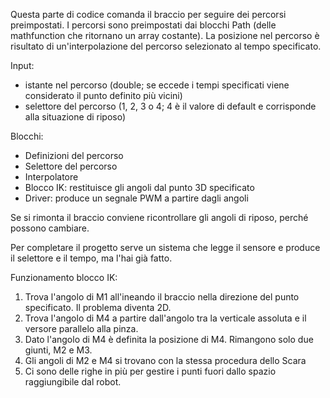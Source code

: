 Questa parte di codice comanda il braccio per seguire dei percorsi preimpostati.
I percorsi sono preimpostati dai blocchi Path (delle mathfunction che ritornano un array costante).
La posizione nel percorso è risultato di un'interpolazione del percorso selezionato al tempo specificato.

Input:
- istante nel percorso  (double; se eccede i tempi specificati viene considerato il punto definito più vicini)
- selettore del percorso (1, 2, 3 o 4; 4 è il valore di default e corrisponde alla situazione di riposo)

Blocchi:

- Definizioni del percorso
- Selettore del percorso
- Interpolatore
- Blocco IK: restituisce gli angoli dal punto 3D specificato
- Driver: produce un segnale PWM a partire dagli angoli

Se si rimonta il braccio conviene ricontrollare gli angoli di riposo, perché possono cambiare.

Per completare il progetto serve un sistema che legge il sensore e produce il selettore e il tempo, ma l'hai già fatto.

Funzionamento blocco IK:

1) Trova l'angolo di M1 all'ineando il braccio nella direzione del punto specificato. Il problema diventa 2D.
2) Trova l'angolo di M4 a partire dall'angolo tra la verticale assoluta e il versore parallelo alla pinza.
3) Dato l'angolo di M4 è definita la posizione di M4. Rimangono solo due giunti, M2 e M3.
4) Gli angoli di M2 e M4 si trovano con la stessa procedura dello Scara
5) Ci sono delle righe in più per gestire i punti fuori dallo spazio raggiungibile dal robot.